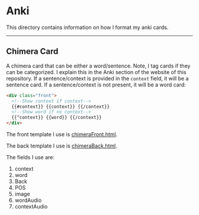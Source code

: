 # Anki

This directory contains information on how I format my anki cards.

---

## Chimera Card

A chimera card that can be either a word/sentence. Note, I tag cards if they can be categorized. I explain this in the Anki section of the website of this repository. If a sentence/context is provided in the `context` field, it will be a sentence card. If a sentence/context is not present, it will be a word card:

```html
<div class="front">
  <!--Show context if context-->
  {{#context}} {{context}} {{/context}}
  <!--Show word if no context-->
  {{^context}} {{word}} {{/context}}
</div>
```

The front template I use is [chimeraFront.html](./chimeraFront.html).

The back template I use is [chimeraBack.html](./chimeraBack.html).

The fields I use are:

1. context
2. word
3. Back
4. POS
5. image
6. wordAudio
7. contextAudio
